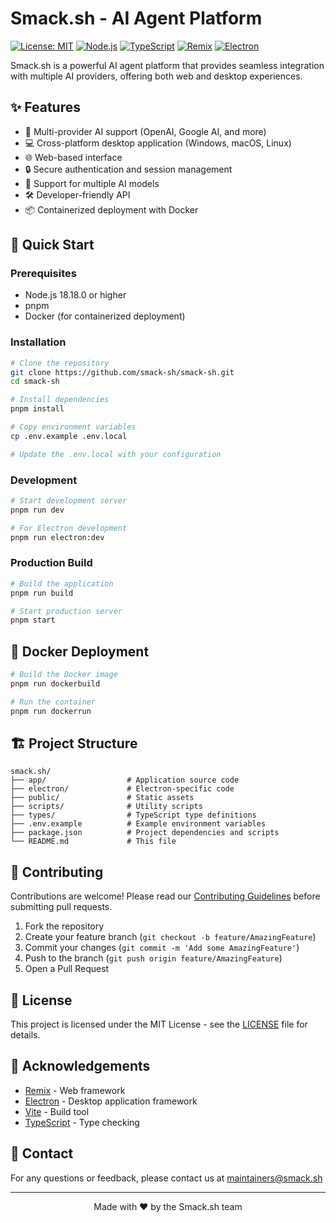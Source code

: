 # Smack.sh - AI Agent Platform

[![License: MIT](https://img.shields.io/badge/License-MIT-yellow.svg)](https://opensource.org/licenses/MIT)
[![Node.js](https://img.shields.io/badge/node-%3E%3D18.18.0-brightgreen)](https://nodejs.org/)
[![TypeScript](https://img.shields.io/badge/TypeScript-4.9.5-blue.svg)](https://www.typescriptlang.org/)
[![Remix](https://img.shields.io/badge/Remix-2.0.1-000000.svg)](https://remix.run/)
[![Electron](https://img.shields.io/badge/Electron-27.1.3-47848F.svg)](https://www.electronjs.org/)

Smack.sh is a powerful AI agent platform that provides seamless integration with multiple AI providers, offering both web and desktop experiences.

## ✨ Features

- 🚀 Multi-provider AI support (OpenAI, Google AI, and more)
- 💻 Cross-platform desktop application (Windows, macOS, Linux)
- 🌐 Web-based interface
- 🔒 Secure authentication and session management
- 🧠 Support for multiple AI models
- 🛠️ Developer-friendly API
- 📦 Containerized deployment with Docker

## 🚀 Quick Start

### Prerequisites

- Node.js 18.18.0 or higher
- pnpm
- Docker (for containerized deployment)

### Installation

```bash
# Clone the repository
git clone https://github.com/smack-sh/smack-sh.git
cd smack-sh

# Install dependencies
pnpm install

# Copy environment variables
cp .env.example .env.local

# Update the .env.local with your configuration
```

### Development

```bash
# Start development server
pnpm run dev

# For Electron development
pnpm run electron:dev
```

### Production Build

```bash
# Build the application
pnpm run build

# Start production server
pnpm start
```

## 🐳 Docker Deployment

```bash
# Build the Docker image
pnpm run dockerbuild

# Run the container
pnpm run dockerrun
```

## 🏗️ Project Structure

```
smack.sh/
├── app/                  # Application source code
├── electron/             # Electron-specific code
├── public/               # Static assets
├── scripts/              # Utility scripts
├── types/                # TypeScript type definitions
├── .env.example          # Example environment variables
├── package.json          # Project dependencies and scripts
└── README.md             # This file
```

## 🤝 Contributing

Contributions are welcome! Please read our [Contributing Guidelines](CONTRIBUTING.md) before submitting pull requests.

1. Fork the repository
2. Create your feature branch (`git checkout -b feature/AmazingFeature`)
3. Commit your changes (`git commit -m 'Add some AmazingFeature'`)
4. Push to the branch (`git push origin feature/AmazingFeature`)
5. Open a Pull Request

## 📄 License

This project is licensed under the MIT License - see the [LICENSE](LICENSE) file for details.

## 🙏 Acknowledgements

- [Remix](https://remix.run/) - Web framework
- [Electron](https://www.electronjs.org/) - Desktop application framework
- [Vite](https://vitejs.dev/) - Build tool
- [TypeScript](https://www.typescriptlang.org/) - Type checking

## 📧 Contact

For any questions or feedback, please contact us at [maintainers@smack.sh](mailto:maintainers@smack.sh)

---

<div align="center">
Made with ❤️ by the Smack.sh team
</div>
